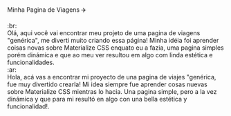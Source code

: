 Minha Pagina de Viagens :airplane:
<p>:br: </br>
Olá, aqui você vai encontrar meu projeto de uma pagina de viagens "genérica", me diverti muito criando essa página! Minha idéia foi aprender coisas novas sobre Materialize CSS enquato eu a fazia, uma pagina simples porém dinámica e que ao meu ver resultou em algo com linda estética e funcionalidades. </br>
:ar:</br>
Hola, acá vas a encontrar mi proyecto de una pagina de viajes "genérica, fue muy divertido crearla! Mi idea siempre fue aprender cosas nuevas sobre Materialize CSS mientras lo hacia. Una pagina simple, pero a la vez dinámica y que para mi resultó en algo con una bella estética y funcionalidad!.
